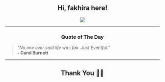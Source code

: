 <h2 align="center"> Hi, fakhira here!</h2>

<p align="center">
<a href="https://github.com/fakhiralkda" alt="github streak"><img src="https://dvst-streak.herokuapp.com/?user=fakhiralkda&theme=tokyonight&fire=DD472C"></a>
</p>

<hr>
<h3 align="center">Quote of The Day</h3>
<p align="center">
<blockquote>
<i>"No one ever said life was fair. Just Eventful."</i>
<br>
<b>- Carol Burnett</b>
</blockquote>
</p>


<hr>
<h2 align="center">Thank You 🙏🏼</h2>
